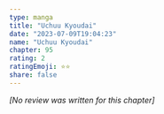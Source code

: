 ```yaml
---
type: manga
title: "Uchuu Kyoudai"
date: "2023-07-09T19:04:23"
name: "Uchuu Kyoudai"
chapter: 95
rating: 2
ratingEmoji: ⭐️⭐️
share: false
---
```


*[No review was written for this chapter]*
